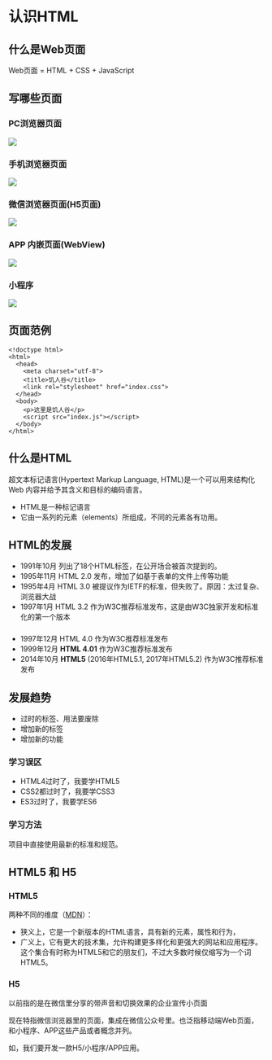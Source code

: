 # 认识HTML

## 什么是Web页面
Web页面 = HTML + CSS + JavaScript

## 写哪些页面
### PC浏览器页面
![](https://static.xiedaimala.com/xdml/image/f40ceb64-df08-4420-9226-7f76dbff15d5/2019-4-28-16-10-10.png-max700)

### 手机浏览器页面
![](https://static.xiedaimala.com/xdml/image/f40ceb64-df08-4420-9226-7f76dbff15d5/2019-4-28-16-11-16.jpg-max700)

### 微信浏览器页面(H5页面)
![](https://static.xiedaimala.com/xdml/image/f40ceb64-df08-4420-9226-7f76dbff15d5/2019-4-28-16-12-22.jpg-max700)

### APP 内嵌页面(WebView)
![](https://static.xiedaimala.com/xdml/image/f40ceb64-df08-4420-9226-7f76dbff15d5/2019-4-28-16-12-59.jpg-max700)

### 小程序
![](https://static.xiedaimala.com/xdml/image/f40ceb64-df08-4420-9226-7f76dbff15d5/2019-4-28-16-13-31.jpg-max700)

## 页面范例

```
<!doctype html>
<html>
  <head>
    <meta charset="utf-8">
    <title>饥人谷</title>
    <link rel="stylesheet" href="index.css">
  </head>
  <body>
    <p>这里是饥人谷</p>
    <script src="index.js"></script>
  </body>
</html>
```

## 什么是HTML
超文本标记语言(Hypertext Markup Language, HTML)是一个可以用来结构化 Web 内容并给予其含义和目标的编码语言。

- HTML是一种标记语言
- 它由一系列的元素（elements）所组成，不同的元素各有功用。


## HTML的发展

- 1991年10月 列出了18个HTML标签，在公开场合被首次提到的。
- 1995年11月 HTML 2.0 发布，增加了如基于表单的文件上传等功能
- 1995年4月 HTML 3.0 被提议作为IETF的标准，但失败了。原因：太过复杂、浏览器大战
- 1997年1月 HTML 3.2 作为W3C推荐标准发布，这是由W3C独家开发和标准化的第一个版本

### 
- 1997年12月 HTML 4.0 作为W3C推荐标准发布
- 1999年12月 **HTML 4.01** 作为W3C推荐标准发布
- 2014年10月 **HTML5** (2016年HTML5.1, 2017年HTML5.2) 作为W3C推荐标准发布

## 发展趋势
- 过时的标签、用法要废除
- 增加新的标签
- 增加新的功能


### 学习误区
- HTML4过时了，我要学HTML5
- CSS2都过时了，我要学CSS3
- ES3过时了，我要学ES6

### 学习方法
项目中直接使用最新的标准和规范。


## HTML5 和 H5

### HTML5
两种不同的维度（[MDN]((https://developer.mozilla.org/zh-CN/docs/Web/Guide/HTML/HTML5))）：

- 狭义上，它是一个新版本的HTML语言，具有新的元素，属性和行为，
- 广义上，它有更大的技术集，允许构建更多样化和更强大的网站和应用程序。这个集合有时称为HTML5和它的朋友们，不过大多数时候仅缩写为一个词 HTML5。

### H5
以前指的是在微信里分享的带声音和切换效果的企业宣传小页面

现在特指微信浏览器里的页面，集成在微信公众号里。也泛指移动端Web页面，和小程序、APP这些产品或者概念并列。

如，我们要开发一款H5/小程序/APP应用。


